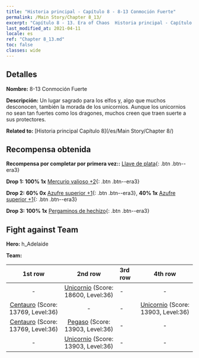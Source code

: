 ```yaml
---
title: "Historia principal - Capítulo 8 - 8-13 Conmoción Fuerte"
permalink: /Main Story/Chapter 8_13/
excerpt: "Capítulo 8 - 13. Era of Chaos  Historia principal - Capítulo 8_13. 8-13 Conmoción Fuerte"
last_modified_at: 2021-04-11
locale: es
ref: "Chapter 8_13.md"
toc: false
classes: wide
---
```


## Detalles

 **Nombre:** 8-13 Conmoción Fuerte

 **Descripción:** Un lugar sagrado para los elfos y, algo que muchos desconocen, también la morada de los unicornios. Aunque los unicornios no sean tan fuertes como los dragones, muchos creen que traen suerte a sus protectores.

 **Related to:** [Historia principal Capítulo 8](/es/Main Story/Chapter 8/)

## Recompensa obtenida

 **Recompensa por completar por primera vez::** [Llave de plata](/es/Items/con_693/){: .btn .btn--era3}

 **Drop 1:** **100% 1x** [Mercurio valioso +2](/es/Items/mat_28/){: .btn .btn--era3}

 **Drop 2:** **60% 0x** [Azufre superior +1](/es/Items/mat_22/){: .btn .btn--era3}, **40% 1x** [Azufre superior +1](/es/Items/mat_22/){: .btn .btn--era3}

 **Drop 3:** **100% 1x** [Pergaminos de hechizo](/es/Items/con_694/){: .btn .btn--era3}


## Fight against Team
 **Hero:** h_Adelaide

 **Team:**


  | 1st row | 2nd row | 3rd row | 4th row |
  |:----:|:----:|:----|:----:|
  | - | [Unicornio](/es/units/Unicorn/) (Score: 18600, Level:36)  | - | - |
  | [Centauro](/es/units/Centaur/) (Score: 13769, Level:36)  | - | - | [Unicornio](/es/units/Unicorn/) (Score: 13903, Level:36)  |
  | [Centauro](/es/units/Centaur/) (Score: 13769, Level:36)  | [Pegaso](/es/units/Pegasus/) (Score: 13903, Level:36)  | - | - |
  | - | [Unicornio](/es/units/Unicorn/) (Score: 13903, Level:36)  | - | - |


